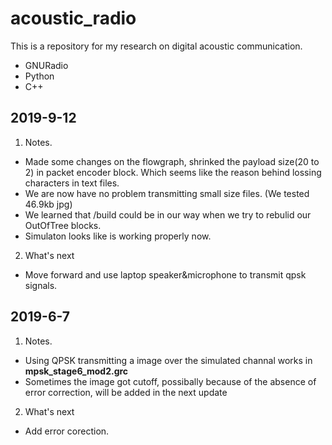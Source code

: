 
# acoustic_radio 

This is a repository for my research on digital acoustic communication. 
* GNURadio
* Python
* C++

## 2019-9-12
1. Notes.

- Made some changes on the flowgraph, shrinked the payload size(20 to 2) in packet encoder block. Which seems like the reason behind lossing characters in text files. 
- We are now have no problem transmitting small size files. (We tested 46.9kb jpg)
- We learned that /build could be in our way when we try to rebulid our OutOfTree blocks.
- Simulaton looks like is working properly now. 

2. What's next
* Move forward and use laptop speaker&microphone to transmit qpsk signals. 

## 2019-6-7
1. Notes.

- Using QPSK transmitting a image over the simulated channal works in **mpsk_stage6_mod2.grc**
- Sometimes the image got cutoff, possibally because of the absence of error correction, will be added in the next update

2. What's next
* Add error corection.
